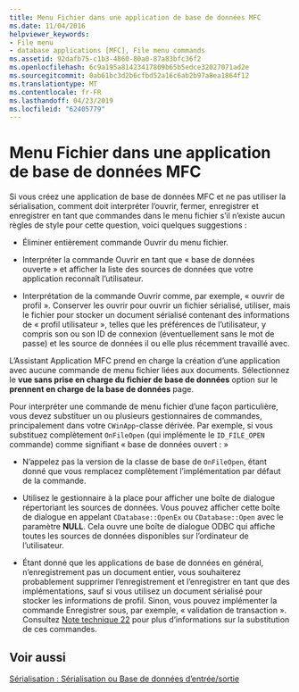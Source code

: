 ```yaml
---
title: Menu Fichier dans une application de base de données MFC
ms.date: 11/04/2016
helpviewer_keywords:
- File menu
- database applications [MFC], File menu commands
ms.assetid: 92dafb75-c1b3-4860-80a0-87a83bfc36f2
ms.openlocfilehash: 6c9a195a81423417809b65b5edce32027071ad2e
ms.sourcegitcommit: 0ab61bc3d2b6cfbd52a16c6ab2b97a8ea1864f12
ms.translationtype: MT
ms.contentlocale: fr-FR
ms.lasthandoff: 04/23/2019
ms.locfileid: "62405779"
---
```

# <a name="file-menu-in-an-mfc-database-application"></a>Menu Fichier dans une application de base de données MFC

Si vous créez une application de base de données MFC et ne pas utiliser la sérialisation, comment doit interpréter l’ouvrir, fermer, enregistrer et enregistrer en tant que commandes dans le menu fichier s’il n’existe aucun règles de style pour cette question, voici quelques suggestions :

- Éliminer entièrement commande Ouvrir du menu fichier.

- Interpréter la commande Ouvrir en tant que « base de données ouverte » et afficher la liste des sources de données que votre application reconnaît l’utilisateur.

- Interprétation de la commande Ouvrir comme, par exemple, « ouvrir de profil ». Conserver les ouvrir pour ouvrir un fichier sérialisé, utiliser, mais le fichier pour stocker un document sérialisé contenant des informations de « profil utilisateur », telles que les préférences de l’utilisateur, y compris son ou son ID de connexion (éventuellement sans le mot de passe) et les source de données il ou elle plus récemment travaillé avec.

L’Assistant Application MFC prend en charge la création d’une application avec aucune commande de menu fichier liées aux documents. Sélectionnez le **vue sans prise en charge du fichier de base de données** option sur le **prennent en charge de la base de données** page.

Pour interpréter une commande de menu fichier d’une façon particulière, vous devez substituer un ou plusieurs gestionnaires de commandes, principalement dans votre `CWinApp`-classe dérivée. Par exemple, si vous substituez complètement `OnFileOpen` (qui implémente le `ID_FILE_OPEN` commande) comme signifiant « base de données ouvert : »

- N’appelez pas la version de la classe de base de `OnFileOpen`, étant donné que vous remplacez complètement l’implémentation par défaut de la commande.

- Utilisez le gestionnaire à la place pour afficher une boîte de dialogue répertoriant les sources de données. Vous pouvez afficher cette boîte de dialogue en appelant `CDatabase::OpenEx` ou `CDatabase::Open` avec le paramètre **NULL**. Cela ouvre une boîte de dialogue ODBC qui affiche toutes les sources de données disponibles sur l’ordinateur de l’utilisateur.

- Étant donné que les applications de base de données en général, n’enregistrement pas un document entier, vous souhaiterez probablement supprimer l’enregistrement et l’enregistrer en tant que des implémentations, sauf si vous utilisez un document sérialisé pour stocker les informations de profil. Sinon, vous pouvez implémenter la commande Enregistrer sous, par exemple, « validation de transaction ». Consultez [Note technique 22](../mfc/tn022-standard-commands-implementation.md) pour plus d’informations sur la substitution de ces commandes.

## <a name="see-also"></a>Voir aussi

[Sérialisation : Sérialisation ou Base de données d’entrée/sortie](../mfc/serialization-serialization-vs-database-input-output.md)
